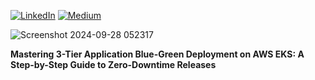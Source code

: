 [![LinkedIn](https://img.shields.io/badge/Connect%20with%20me%20on-LinkedIn-blue.svg)](https://www.linkedin.com/in/gyenoch/)
[![Medium](https://img.shields.io/badge/Medium-12100E?style=for-the-badge&logo=medium&logoColor=white)](https://medium.com/@www.gyenoch)

![Screenshot 2024-09-28 052317](https://github.com/user-attachments/assets/d274d573-2d27-4632-9111-0a5545af8a99)

**Mastering 3-Tier Application Blue-Green Deployment on AWS EKS: A Step-by-Step Guide to Zero-Downtime Releases**
